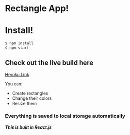# Rectangle App!

# Install!
```sh
$ npm install
$ npm start
```
## Check out the live build here

[Heroku Link](https://rectangle-app.herokuapp.com/)

You can:
  - Create rectangles
  - Change their colors
  - Resize them
 
### Everything is saved to local storage automatically
##### This is built in React.js
